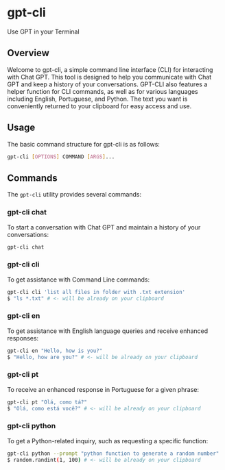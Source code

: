 # gpt-cli
Use GPT in your Terminal

## Overview
Welcome to gpt-cli, a simple command line interface (CLI) for interacting with Chat GPT. This tool is designed to help you communicate with Chat GPT and keep a history of your conversations. GPT-CLI also features a helper function for CLI commands, as well as for various languages including English, Portuguese, and Python. The text you want is conveniently returned to your clipboard for easy access and use.

## Usage
The basic command structure for gpt-cli is as follows:

```bash
gpt-cli [OPTIONS] COMMAND [ARGS]...
```

## Commands
The `gpt-cli` utility provides several commands:


### gpt-cli chat
To start a conversation with Chat GPT and maintain a history of your conversations:

```bash
gpt-cli chat
```

### gpt-cli cli
To get assistance with Command Line commands:

```bash
gpt-cli cli 'list all files in folder with .txt extension'
$ "ls *.txt" # <- will be already on your clipboard
```

### gpt-cli en

To get assistance with English language queries and receive enhanced responses:

```bash
gpt-cli en "Hello, how is you?"
$ "Hello, how are you?" # <- will be already on your clipboard
```

### gpt-cli pt
To receive an enhanced response in Portuguese for a given phrase:

```bash
gpt-cli pt "Olá, como tá?"
$ "Olá, como está você?" # <- will be already on your clipboard
```

### gpt-cli python
To get a Python-related inquiry, such as requesting a specific function:

```bash
gpt-cli python --prompt "python function to generate a random number"
$ random.randint(1, 100) # <- will be already on your clipboard
```